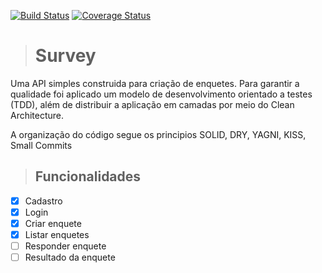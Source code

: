 [![Build Status](https://travis-ci.com/LuisCarlosb3/survey.svg?branch=master)](https://travis-ci.com/LuisCarlosb3/survey)
[![Coverage Status](https://coveralls.io/repos/github/LuisCarlosb3/survey/badge.svg)](https://coveralls.io/github/LuisCarlosb3/survey)

> # Survey
Uma API simples construida para criação de enquetes. Para garantir a qualidade foi aplicado um modelo de desenvolvimento orientado a testes (TDD), além de distribuir a aplicação em camadas por meio do Clean Architecture. 

A organização do código segue os principios SOLID, DRY, YAGNI, KISS, Small Commits

> ## Funcionalidades

- [x] Cadastro
- [x] Login
- [x] Criar enquete
- [x] Listar enquetes
- [ ] Responder enquete
- [ ] Resultado da enquete
